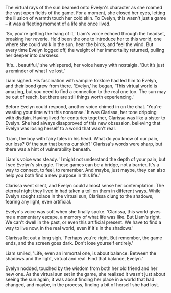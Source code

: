 The virtual rays of the sun beamed onto Evelyn's character as she roamed the vast open fields of the game. For a moment, she closed her eyes, letting the illusion of warmth touch her cold skin. To Evelyn, this wasn't just a game – it was a fleeting moment of a life she once lived.

'So, you're getting the hang of it,' Liam's voice echoed through the headset, breaking her reverie. He'd been the one to introduce her to this world, one where she could walk in the sun, hear the birds, and feel the wind. But every time Evelyn logged off, the weight of her immortality returned, pulling her deeper into darkness.

'It's... beautiful,' she whispered, her voice heavy with nostalgia. 'But it’s just a reminder of what I've lost.'

Liam sighed. His fascination with vampire folklore had led him to Evelyn, and their bond grew from there. 'Evelyn,' he began, 'This virtual world is amazing, but you need to find a connection to the real one too. The sun may be out of reach, but there are still things worth experiencing.'

Before Evelyn could respond, another voice chimed in on the chat. 'You're wasting your time with this nonsense.' It was Clarissa, her tone dripping with disdain. Having lived for centuries together, Clarissa was like a sister to Evelyn. She had always disapproved of this new obsession, believing that Evelyn was losing herself to a world that wasn't real.

'Liam, the boy with fairy tales in his head. What do you know of our pain, our loss? Of the sun that burns our skin?' Clarissa's words were sharp, but there was a hint of vulnerability beneath.

Liam's voice was steady. 'I might not understand the depth of your pain, but I see Evelyn's struggle. These games can be a bridge, not a barrier. It's a way to connect, to feel, to remember. And maybe, just maybe, they can also help you both find a new purpose in this life.'

Clarissa went silent, and Evelyn could almost sense her contemplation. The eternal night they lived in had taken a toll on them in different ways. While Evelyn sought solace in the virtual sun, Clarissa clung to the shadows, fearing any light, even artificial.

Evelyn's voice was soft when she finally spoke. 'Clarissa, this world gives me a momentary escape, a memory of what life was like. But Liam's right. We can't dwell in the past, or even this artificial present. We have to find a way to live now, in the real world, even if it's in the shadows.'

Clarissa let out a long sigh. 'Perhaps you're right. But remember, the game ends, and the screen goes dark. Don't lose yourself entirely.'

Liam smiled, 'Life, even an immortal one, is about balance. Between the shadows and the light, virtual and real. Find that balance, Evelyn.'

Evelyn nodded, touched by the wisdom from both her old friend and her new one. As the virtual sun set in the game, she realized it wasn't just about seeing the sun again; it was about finding her place in a world that had changed, and maybe, in the process, finding a bit of herself she had lost.